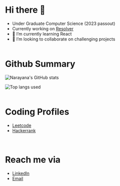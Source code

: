 # **Hi there** 👋

- Under Graduate Computer Science (2023 passout)
- Currently working on <a href="https://github.com/narayana1923/Resolver" target="_blank">Resolver</a>
- 🌱 I’m currently learning React
- 👯 I’m looking to collaborate on challenging projects
<br><br>
# **Github Summary**

![Narayana's GitHub stats](https://github-readme-stats.vercel.app/api?username=narayana1923&theme=vue&show_icons=true&count_private=true&custom_title=Narayana's%20Github%20Stats)

![Top langs used](https://github-readme-stats.vercel.app/api/top-langs/?username=narayana1923&hide=CSS,C&langs_count=8&layout=compact)
<br><br>
# **Coding Profiles**

- [Leetcode]()
- [Hackerrank]()

<br>

# **Reach me via**

- [LinkedIn](https://www.linkedin.com/in/lakshmi-narayana-velayudam/)
- [Email](mailto:lcchinnu@gmail.com)
